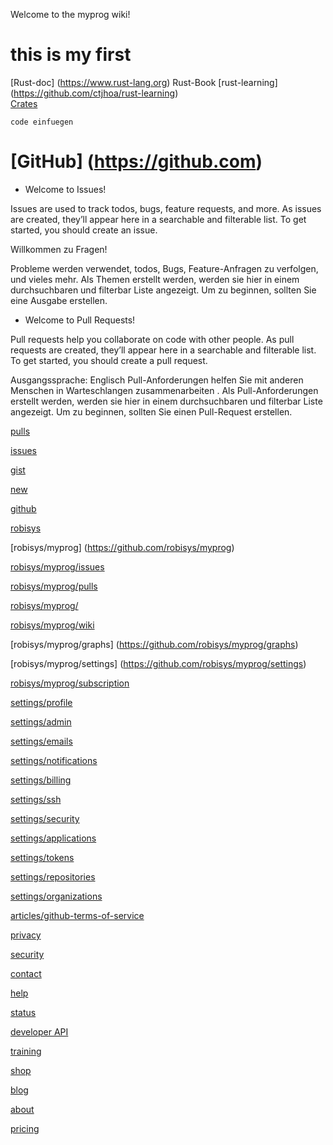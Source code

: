 Welcome to the myprog wiki!
#  this is my first

[Rust-doc] (https://www.rust-lang.org) Rust-Book
[rust-learning] (https://github.com/ctjhoa/rust-learning)  
[Crates](https://crates.io)  

`code einfuegen`


#   [GitHub] (https://github.com)

* Welcome to Issues!

Issues are used to track todos, bugs, feature requests, and more. As issues are created, they’ll appear here in a searchable and filterable list. To get started, you should create an issue.

Willkommen zu Fragen!

Probleme werden verwendet, todos, Bugs, Feature-Anfragen zu verfolgen, und vieles mehr. Als Themen erstellt werden, werden sie hier in einem durchsuchbaren und filterbar Liste angezeigt. Um zu beginnen, sollten Sie eine Ausgabe erstellen.


* Welcome to Pull Requests!

Pull requests help you collaborate on code with other people. As pull requests are created, they’ll appear here in a searchable and filterable list. To get started, you should create a pull request.

Ausgangssprache: Englisch
Pull-Anforderungen helfen Sie mit anderen Menschen in Warteschlangen zusammenarbeiten . Als Pull-Anforderungen erstellt werden, werden sie hier in einem durchsuchbaren und filterbar Liste angezeigt. Um zu beginnen, sollten Sie einen Pull-Request erstellen.

[pulls](https://github.com/pulls)

[issues](https://github.com/issues)

[gist](https://gist.github.com/)

[new](https://github.com/new)

[github](https://github.com/robisys)

[robisys ](https://github.com/robisys)

[robisys/myprog] (https://github.com/robisys/myprog)

[ robisys/myprog/issues](https://github.com/robisys/myprog/issues)

[ robisys/myprog/pulls](https://github.com/robisys/myprog/pulls)

[ robisys/myprog/](https://github.com/robisys/myprog/wiki)

[robisys/myprog/wiki](https://github.com/robisys/myprog/pulse)

[robisys/myprog/graphs] (https://github.com/robisys/myprog/graphs)

[robisys/myprog/settings] (https://github.com/robisys/myprog/settings)

[robisys/myprog/subscription]( https://github.com/robisys/myprog/subscription)


[settings/profile]( https://github.com/settings/profile)  

[settings/admin ](https://github.com/settings/admin)

[ settings/emails](https://github.com/settings/emails)

[ settings/notifications](https://github.com/settings/notifications)

[settings/billing ](https://github.com/settings/billing)

[settings/ssh](https://github.com/settings/ssh)

[settings/security ](https://github.com/settings/security)

[settings/applications](https://github.com/settings/applications)

[settings/tokens](https://github.com/settings/tokens)

[settings/repositories](https://github.com/settings/repositories)

[settings/organizations ](https://github.com/settings/organizations)

[articles/github-terms-of-service ](https://help.github.com/articles/github-terms-of-service/)

[privacy ](https://github.com/site/privacy)

[security ](https://github.com/security)

[contact ](https://github.com/contact)

[help ](https://help.github.com/)

[status](https://status.github.com/)

[developer API](https://developer.github.com/)

[training](https://training.github.com/)

[shop ](https://shop.github.com/)

[blog](https://github.com/blog)

[about ](https://github.com/about)

[pricing ](https://github.com/pricing)
